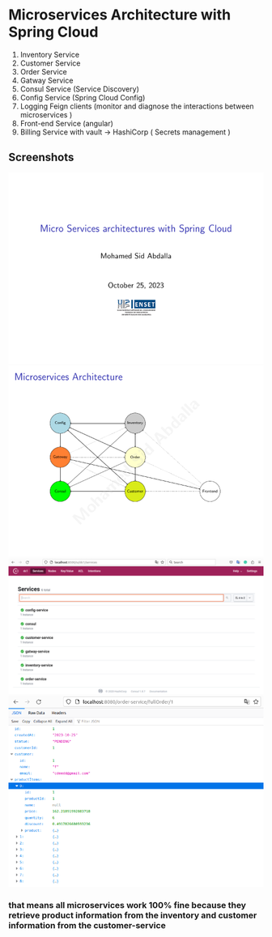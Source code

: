 # Microservices Architecture with Spring Cloud

1. Inventory Service
2. Customer Service
3. Order Service
4. Gatway Service
5. Consul Service (Service Discovery)
6. Config Service (Spring Cloud Config)
7. Logging Feign clients (monitor and diagnose the interactions between microservices )
8. Front-end Service (angular)
9. Billing Service with vault -> HashiCorp ( Secrets management )

## Screenshots

![Image](screenes/1.png)
![Image](screenes/2.png)
![Image](screenes/3.png)
![Image](screenes/4.png)

### that means all microservices work 100% fine because they retrieve product information from the inventory and customer information from the customer-service
